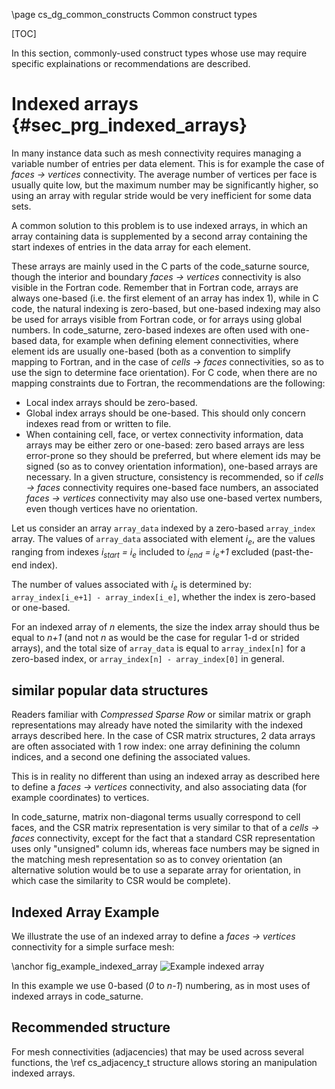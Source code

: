 <!--
  This file is part of Code_Saturne, a general-purpose CFD tool.

  Copyright (C) 1998-2020 EDF S.A.

  This program is free software; you can redistribute it and/or modify it under
  the terms of the GNU General Public License as published by the Free Software
  Foundation; either version 2 of the License, or (at your option) any later
  version.

  This program is distributed in the hope that it will be useful, but WITHOUT
  ANY WARRANTY; without even the implied warranty of MERCHANTABILITY or FITNESS
  FOR A PARTICULAR PURPOSE.  See the GNU General Public License for more
  details.

  You should have received a copy of the GNU General Public License along with
  this program; if not, write to the Free Software Foundation, Inc., 51 Franklin
  Street, Fifth Floor, Boston, MA 02110-1301, USA.
-->

\page cs_dg_common_constructs Common construct types

[TOC]

In this section, commonly-used construct types whose use may require specific
explainations or recommendations are described.

Indexed arrays {#sec_prg_indexed_arrays}
==============

In many instance data such as mesh connectivity requires managing a variable
number of entries per data element. This is for example the case of
*faces → vertices* connectivity. The average number of vertices
per face is usually quite low, but the maximum number may be significantly
higher, so using an array with regular stride would be very inefficient
for some data sets.

A common solution to this problem is to use indexed arrays, in which an array
containing data is supplemented by a second array containing the start indexes
of entries in the data array for each element.

These arrays are mainly used in the C parts of the code_saturne source, though
the interior and boundary *faces → vertices* connectivity is also
visible in the Fortran code. Remember that in Fortran code, arrays
are always one-based (i.e. the first element of an array has index 1),
while in C code, the natural indexing is zero-based, but one-based
indexing may also be used for arrays visible from Fortran code, or for arrays
using global numbers. In code_saturne, zero-based indexes are often used with
one-based data, for example when defining element connectivities,
where element ids are usually one-based (both as a convention
to simplify mapping to Fortran, and in the case of *cells → faces*
connectivities, so as to use the sign to determine face orientation).
For C code, when there are no mapping constraints due to Fortran,
the recommendations are the following:

- Local index arrays should be zero-based.
- Global index arrays should be one-based. This should only concern
  indexes read from or written to file.
- When containing cell, face, or vertex connectivity information, data
  arrays may be either zero or one-based: zero based arrays are less
  error-prone so they should be preferred, but where element ids may be
  signed (so as to convey orientation information), one-based arrays are
  necessary. In a given structure, consistency is recommended, so if
  *cells → faces* connectivity requires one-based face numbers,
  an associated *faces → vertices* connectivity may also use
  one-based vertex numbers, even though vertices have no orientation.

Let us consider an array `array_data` indexed by a zero-based
`array_index` array. The values of `array_data` associated with
element *i<sub>e</sub>*, are the values ranging from indexes
*i<sub>start</sub> = i<sub>e</sub>* included to
*i<sub>end</sub> = i<sub>e</sub>+1* excluded (past-the-end index).

The number of values associated with *i<sub>e</sub>* is determined by:
`array_index[i_e+1] - array_index[i_e]`, whether the index
is zero-based or one-based.

For an indexed array of *n* elements, the size the index array should thus
be equal to *n+1* (and not *n* as would be the case for regular 1-d or
strided arrays), and the total size of `array_data` is equal to
`array_index[n]` for a zero-based index, or
`array_index[n] - array_index[0]` in general.

similar popular data structures
-------------------------------

Readers familiar with *Compressed Sparse Row* or similar matrix or
graph representations may already have noted the similarity with
the indexed arrays described here. In the case of CSR matrix structures,
2 data arrays are often associated with 1 row index: one array definining
the column indices, and a second one defining the associated values.

This is in reality no different than using an indexed array as described here
to define a *faces → vertices* connectivity, and also associating
data (for example coordinates) to vertices.

In code_saturne, matrix non-diagonal terms usually correspond to cell faces,
and the CSR matrix representation is very similar to that of a
*cells → faces* connectivity, except for the fact that a
standard CSR representation uses only "unsigned" column ids, whereas
face numbers may be signed in the matching mesh representation so as
to convey orientation (an alternative solution would be to use
a separate array for orientation, in which case the similarity to CSR
would be complete).

Indexed Array Example
---------------------

We illustrate the use of an indexed array to define a *faces → vertices*
connectivity for a simple surface mesh:

\anchor fig_example_indexed_array
![Example indexed array](prog_indexed_array.svg)

In this example we use 0-based (*0* to *n-1*) numbering, as in most
uses of indexed arrays in code_saturne.

Recommended structure
---------------------

For mesh connectivities (adjacencies) that may be used across
several functions, the \ref cs_adjacency_t structure
allows storing an manipulation indexed arrays.


